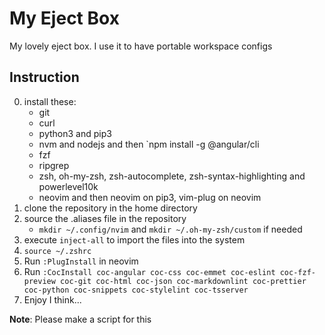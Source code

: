 # My Eject Box  
My lovely eject box. I use it to have portable workspace configs  
## Instruction  
0. install these:  
    - git  
    - curl  
    - python3 and pip3  
    - nvm and nodejs and then `npm install -g @angular/cli  
    - fzf  
    - ripgrep  
    - zsh, oh-my-zsh, zsh-autocomplete, zsh-syntax-highlighting and powerlevel10k  
    - neovim and then neovim on pip3, vim-plug on neovim  
1. clone the repository in the home directory  
2. source the .aliases file in the repository  
    - `mkdir ~/.config/nvim` and `mkdir ~/.oh-my-zsh/custom` if needed  
3. execute `inject-all` to import the files into the system  
4. `source ~/.zshrc`  
5. Run `:PlugInstall` in neovim  
6. Run `:CocInstall coc-angular coc-css coc-emmet coc-eslint coc-fzf-preview coc-git coc-html coc-json coc-markdownlint coc-prettier coc-python coc-snippets coc-stylelint coc-tsserver`  
7. Enjoy I think...  

**Note**: Please make a script for this  
